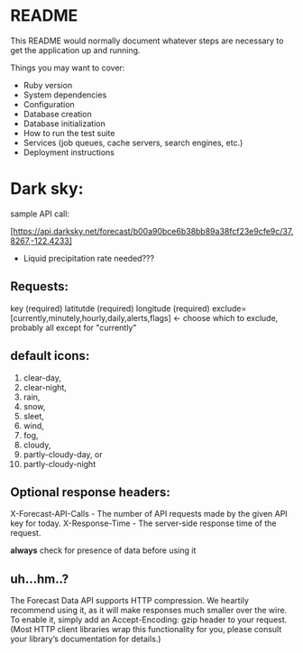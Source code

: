 # README

This README would normally document whatever steps are necessary to get the
application up and running.

Things you may want to cover:

* Ruby version
* System dependencies
* Configuration
* Database creation
* Database initialization
* How to run the test suite
* Services (job queues, cache servers, search engines, etc.)
* Deployment instructions

# Dark sky:

sample API call:

[https://api.darksky.net/forecast/b00a90bce6b38bb89a38fcf23e9cfe9c/37.8267,-122.4233]

  - Liquid precipitation rate needed???

## Requests:
key (required)
latitutde (required)
longitude (required)
exclude=[currently,minutely,hourly,daily,alerts,flags]
  <- choose which to exclude, probably all except for "currently"

## default icons:
1. clear-day,
2. clear-night,
3. rain,
4. snow,
5. sleet,
6. wind,
7. fog,
8. cloudy,
9. partly-cloudy-day, or
10. partly-cloudy-night

## Optional response headers:
X-Forecast-API-Calls  - The number of API requests made by the given API key for today.
X-Response-Time       - The server-side response time of the request.

**always** check for presence of data before using it

## uh...hm..?
The Forecast Data API supports HTTP compression. We heartily recommend using it, as it will make responses much smaller over the wire. To enable it, simply add an Accept-Encoding: gzip header to your request. (Most HTTP client libraries wrap this functionality for you, please consult your library’s documentation for details.)
